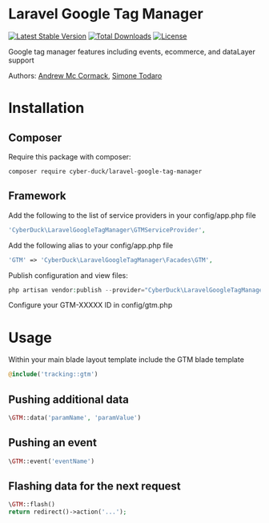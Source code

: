 # Laravel Google Tag Manager
[![Latest Stable Version](https://poser.pugx.org/cyber-duck/laravel-google-tag-manager/v/stable)](https://packagist.org/packages/cyber-duck/laravel-google-tag-manager)
[![Total Downloads](https://poser.pugx.org/cyber-duck/laravel-google-tag-manager/downloads)](https://packagist.org/packages/cyber-duck/laravel-google-tag-manager)
[![License](https://poser.pugx.org/cyber-duck/laravel-google-tag-manager/license)](https://packagist.org/packages/cyber-duck/laravel-google-tag-manager)

Google tag manager features including events, ecommerce, and dataLayer support

Authors: [Andrew Mc Cormack](https://github.com/Andrew-Mc-Cormack), [Simone Todaro](https://github.com/SimoTod)

# Installation

## Composer

Require this package with composer:

```
composer require cyber-duck/laravel-google-tag-manager
```

## Framework

Add the following to the list of service providers in your config/app.php file

```php
'CyberDuck\LaravelGoogleTagManager\GTMServiceProvider',

```

Add the following alias to your config/app.php file

```php
'GTM' => 'CyberDuck\LaravelGoogleTagManager\Facades\GTM',
```

Publish configuration and view files:

```php
php artisan vendor:publish --provider="CyberDuck\LaravelGoogleTagManager\GTMServiceProvider"
```

Configure your GTM-XXXXX ID in config/gtm.php


# Usage

Within your main blade layout template include the GTM blade template

```php
@include('tracking::gtm')
```

## Pushing additional data
```php
\GTM::data('paramName', 'paramValue')
```

## Pushing an event
```php
\GTM::event('eventName')
```

## Flashing data for the next request
```php
\GTM::flash()
return redirect()->action('...');
```
